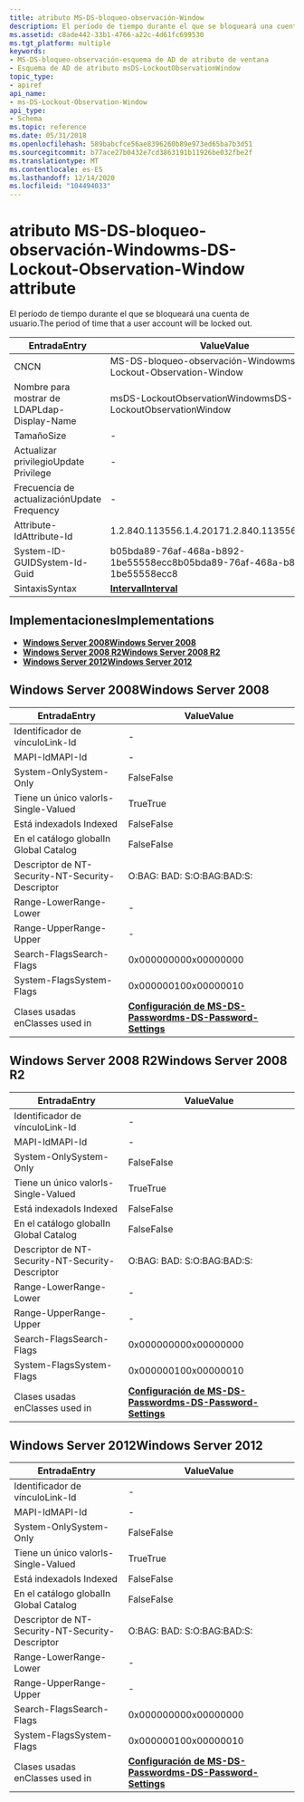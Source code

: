 ```yaml
---
title: atributo MS-DS-bloqueo-observación-Window
description: El período de tiempo durante el que se bloqueará una cuenta de usuario.
ms.assetid: c8ade442-33b1-4766-a22c-4d61fc699530
ms.tgt_platform: multiple
keywords:
- MS-DS-bloqueo-observación-esquema de AD de atributo de ventana
- Esquema de AD de atributo msDS-LockoutObservationWindow
topic_type:
- apiref
api_name:
- ms-DS-Lockout-Observation-Window
api_type:
- Schema
ms.topic: reference
ms.date: 05/31/2018
ms.openlocfilehash: 589babcfce56ae8396260b89e973ed65ba7b3d51
ms.sourcegitcommit: b77ace27b0432e7cd3863191b11926be032fbe2f
ms.translationtype: MT
ms.contentlocale: es-ES
ms.lasthandoff: 12/14/2020
ms.locfileid: "104494033"
---
```

# <a name="ms-ds-lockout-observation-window-attribute"></a><span data-ttu-id="f4b17-105">atributo MS-DS-bloqueo-observación-Window</span><span class="sxs-lookup"><span data-stu-id="f4b17-105">ms-DS-Lockout-Observation-Window attribute</span></span>

<span data-ttu-id="f4b17-106">El período de tiempo durante el que se bloqueará una cuenta de usuario.</span><span class="sxs-lookup"><span data-stu-id="f4b17-106">The period of time that a user account will be locked out.</span></span>



| <span data-ttu-id="f4b17-107">Entrada</span><span class="sxs-lookup"><span data-stu-id="f4b17-107">Entry</span></span> | <span data-ttu-id="f4b17-108">Value</span><span class="sxs-lookup"><span data-stu-id="f4b17-108">Value</span></span> |
|-------------------|--------------------------------------|
| <span data-ttu-id="f4b17-109">CN</span><span class="sxs-lookup"><span data-stu-id="f4b17-109">CN</span></span>                | <span data-ttu-id="f4b17-110">MS-DS-bloqueo-observación-Window</span><span class="sxs-lookup"><span data-stu-id="f4b17-110">ms-DS-Lockout-Observation-Window</span></span>     |
| <span data-ttu-id="f4b17-111">Nombre para mostrar de LDAP</span><span class="sxs-lookup"><span data-stu-id="f4b17-111">Ldap-Display-Name</span></span> | <span data-ttu-id="f4b17-112">msDS-LockoutObservationWindow</span><span class="sxs-lookup"><span data-stu-id="f4b17-112">msDS-LockoutObservationWindow</span></span>        |
| <span data-ttu-id="f4b17-113">Tamaño</span><span class="sxs-lookup"><span data-stu-id="f4b17-113">Size</span></span>              | \-                                   |
| <span data-ttu-id="f4b17-114">Actualizar privilegio</span><span class="sxs-lookup"><span data-stu-id="f4b17-114">Update Privilege</span></span>  | \-                                   |
| <span data-ttu-id="f4b17-115">Frecuencia de actualización</span><span class="sxs-lookup"><span data-stu-id="f4b17-115">Update Frequency</span></span>  | \-                                   |
| <span data-ttu-id="f4b17-116">Attribute-Id</span><span class="sxs-lookup"><span data-stu-id="f4b17-116">Attribute-Id</span></span>      | <span data-ttu-id="f4b17-117">1.2.840.113556.1.4.2017</span><span class="sxs-lookup"><span data-stu-id="f4b17-117">1.2.840.113556.1.4.2017</span></span>              |
| <span data-ttu-id="f4b17-118">System-ID-GUID</span><span class="sxs-lookup"><span data-stu-id="f4b17-118">System-Id-Guid</span></span>    | <span data-ttu-id="f4b17-119">b05bda89-76af-468a-b892-1be55558ecc8</span><span class="sxs-lookup"><span data-stu-id="f4b17-119">b05bda89-76af-468a-b892-1be55558ecc8</span></span> |
| <span data-ttu-id="f4b17-120">Sintaxis</span><span class="sxs-lookup"><span data-stu-id="f4b17-120">Syntax</span></span>            | [<span data-ttu-id="f4b17-121">**Interval**</span><span class="sxs-lookup"><span data-stu-id="f4b17-121">**Interval**</span></span>](s-interval.md)       |



## <a name="implementations"></a><span data-ttu-id="f4b17-122">Implementaciones</span><span class="sxs-lookup"><span data-stu-id="f4b17-122">Implementations</span></span>

-   [<span data-ttu-id="f4b17-123">**Windows Server 2008**</span><span class="sxs-lookup"><span data-stu-id="f4b17-123">**Windows Server 2008**</span></span>](#windows-server-2008)
-   [<span data-ttu-id="f4b17-124">**Windows Server 2008 R2**</span><span class="sxs-lookup"><span data-stu-id="f4b17-124">**Windows Server 2008 R2**</span></span>](#windows-server-2008-r2)
-   [<span data-ttu-id="f4b17-125">**Windows Server 2012**</span><span class="sxs-lookup"><span data-stu-id="f4b17-125">**Windows Server 2012**</span></span>](#windows-server-2012)

## <a name="windows-server-2008"></a><span data-ttu-id="f4b17-126">Windows Server 2008</span><span class="sxs-lookup"><span data-stu-id="f4b17-126">Windows Server 2008</span></span>



| <span data-ttu-id="f4b17-127">Entrada</span><span class="sxs-lookup"><span data-stu-id="f4b17-127">Entry</span></span> | <span data-ttu-id="f4b17-128">Value</span><span class="sxs-lookup"><span data-stu-id="f4b17-128">Value</span></span> |
|------------------------|-----------------------------------------------------------------------|
| <span data-ttu-id="f4b17-129">Identificador de vínculo</span><span class="sxs-lookup"><span data-stu-id="f4b17-129">Link-Id</span></span>                | \-                                                                    |
| <span data-ttu-id="f4b17-130">MAPI-Id</span><span class="sxs-lookup"><span data-stu-id="f4b17-130">MAPI-Id</span></span>                | \-                                                                    |
| <span data-ttu-id="f4b17-131">System-Only</span><span class="sxs-lookup"><span data-stu-id="f4b17-131">System-Only</span></span>            | <span data-ttu-id="f4b17-132">False</span><span class="sxs-lookup"><span data-stu-id="f4b17-132">False</span></span>                                                                 |
| <span data-ttu-id="f4b17-133">Tiene un único valor</span><span class="sxs-lookup"><span data-stu-id="f4b17-133">Is-Single-Valued</span></span>       | <span data-ttu-id="f4b17-134">True</span><span class="sxs-lookup"><span data-stu-id="f4b17-134">True</span></span>                                                                  |
| <span data-ttu-id="f4b17-135">Está indexado</span><span class="sxs-lookup"><span data-stu-id="f4b17-135">Is Indexed</span></span>             | <span data-ttu-id="f4b17-136">False</span><span class="sxs-lookup"><span data-stu-id="f4b17-136">False</span></span>                                                                 |
| <span data-ttu-id="f4b17-137">En el catálogo global</span><span class="sxs-lookup"><span data-stu-id="f4b17-137">In Global Catalog</span></span>      | <span data-ttu-id="f4b17-138">False</span><span class="sxs-lookup"><span data-stu-id="f4b17-138">False</span></span>                                                                 |
| <span data-ttu-id="f4b17-139">Descriptor de NT-Security-</span><span class="sxs-lookup"><span data-stu-id="f4b17-139">NT-Security-Descriptor</span></span> | <span data-ttu-id="f4b17-140">O:BAG: BAD: S:</span><span class="sxs-lookup"><span data-stu-id="f4b17-140">O:BAG:BAD:S:</span></span>                                                          |
| <span data-ttu-id="f4b17-141">Range-Lower</span><span class="sxs-lookup"><span data-stu-id="f4b17-141">Range-Lower</span></span>            | \-                                                                    |
| <span data-ttu-id="f4b17-142">Range-Upper</span><span class="sxs-lookup"><span data-stu-id="f4b17-142">Range-Upper</span></span>            | \-                                                                    |
| <span data-ttu-id="f4b17-143">Search-Flags</span><span class="sxs-lookup"><span data-stu-id="f4b17-143">Search-Flags</span></span>           | <span data-ttu-id="f4b17-144">0x00000000</span><span class="sxs-lookup"><span data-stu-id="f4b17-144">0x00000000</span></span>                                                            |
| <span data-ttu-id="f4b17-145">System-Flags</span><span class="sxs-lookup"><span data-stu-id="f4b17-145">System-Flags</span></span>           | <span data-ttu-id="f4b17-146">0x00000010</span><span class="sxs-lookup"><span data-stu-id="f4b17-146">0x00000010</span></span>                                                            |
| <span data-ttu-id="f4b17-147">Clases usadas en</span><span class="sxs-lookup"><span data-stu-id="f4b17-147">Classes used in</span></span>        | [<span data-ttu-id="f4b17-148">**Configuración de MS-DS-Password**</span><span class="sxs-lookup"><span data-stu-id="f4b17-148">**ms-DS-Password-Settings**</span></span>](c-msds-passwordsettings.md)<br/> |



## <a name="windows-server-2008-r2"></a><span data-ttu-id="f4b17-149">Windows Server 2008 R2</span><span class="sxs-lookup"><span data-stu-id="f4b17-149">Windows Server 2008 R2</span></span>



| <span data-ttu-id="f4b17-150">Entrada</span><span class="sxs-lookup"><span data-stu-id="f4b17-150">Entry</span></span> | <span data-ttu-id="f4b17-151">Value</span><span class="sxs-lookup"><span data-stu-id="f4b17-151">Value</span></span> |
|------------------------|-----------------------------------------------------------------------|
| <span data-ttu-id="f4b17-152">Identificador de vínculo</span><span class="sxs-lookup"><span data-stu-id="f4b17-152">Link-Id</span></span>                | \-                                                                    |
| <span data-ttu-id="f4b17-153">MAPI-Id</span><span class="sxs-lookup"><span data-stu-id="f4b17-153">MAPI-Id</span></span>                | \-                                                                    |
| <span data-ttu-id="f4b17-154">System-Only</span><span class="sxs-lookup"><span data-stu-id="f4b17-154">System-Only</span></span>            | <span data-ttu-id="f4b17-155">False</span><span class="sxs-lookup"><span data-stu-id="f4b17-155">False</span></span>                                                                 |
| <span data-ttu-id="f4b17-156">Tiene un único valor</span><span class="sxs-lookup"><span data-stu-id="f4b17-156">Is-Single-Valued</span></span>       | <span data-ttu-id="f4b17-157">True</span><span class="sxs-lookup"><span data-stu-id="f4b17-157">True</span></span>                                                                  |
| <span data-ttu-id="f4b17-158">Está indexado</span><span class="sxs-lookup"><span data-stu-id="f4b17-158">Is Indexed</span></span>             | <span data-ttu-id="f4b17-159">False</span><span class="sxs-lookup"><span data-stu-id="f4b17-159">False</span></span>                                                                 |
| <span data-ttu-id="f4b17-160">En el catálogo global</span><span class="sxs-lookup"><span data-stu-id="f4b17-160">In Global Catalog</span></span>      | <span data-ttu-id="f4b17-161">False</span><span class="sxs-lookup"><span data-stu-id="f4b17-161">False</span></span>                                                                 |
| <span data-ttu-id="f4b17-162">Descriptor de NT-Security-</span><span class="sxs-lookup"><span data-stu-id="f4b17-162">NT-Security-Descriptor</span></span> | <span data-ttu-id="f4b17-163">O:BAG: BAD: S:</span><span class="sxs-lookup"><span data-stu-id="f4b17-163">O:BAG:BAD:S:</span></span>                                                          |
| <span data-ttu-id="f4b17-164">Range-Lower</span><span class="sxs-lookup"><span data-stu-id="f4b17-164">Range-Lower</span></span>            | \-                                                                    |
| <span data-ttu-id="f4b17-165">Range-Upper</span><span class="sxs-lookup"><span data-stu-id="f4b17-165">Range-Upper</span></span>            | \-                                                                    |
| <span data-ttu-id="f4b17-166">Search-Flags</span><span class="sxs-lookup"><span data-stu-id="f4b17-166">Search-Flags</span></span>           | <span data-ttu-id="f4b17-167">0x00000000</span><span class="sxs-lookup"><span data-stu-id="f4b17-167">0x00000000</span></span>                                                            |
| <span data-ttu-id="f4b17-168">System-Flags</span><span class="sxs-lookup"><span data-stu-id="f4b17-168">System-Flags</span></span>           | <span data-ttu-id="f4b17-169">0x00000010</span><span class="sxs-lookup"><span data-stu-id="f4b17-169">0x00000010</span></span>                                                            |
| <span data-ttu-id="f4b17-170">Clases usadas en</span><span class="sxs-lookup"><span data-stu-id="f4b17-170">Classes used in</span></span>        | [<span data-ttu-id="f4b17-171">**Configuración de MS-DS-Password**</span><span class="sxs-lookup"><span data-stu-id="f4b17-171">**ms-DS-Password-Settings**</span></span>](c-msds-passwordsettings.md)<br/> |



## <a name="windows-server-2012"></a><span data-ttu-id="f4b17-172">Windows Server 2012</span><span class="sxs-lookup"><span data-stu-id="f4b17-172">Windows Server 2012</span></span>



| <span data-ttu-id="f4b17-173">Entrada</span><span class="sxs-lookup"><span data-stu-id="f4b17-173">Entry</span></span> | <span data-ttu-id="f4b17-174">Value</span><span class="sxs-lookup"><span data-stu-id="f4b17-174">Value</span></span> |
|------------------------|-----------------------------------------------------------------------|
| <span data-ttu-id="f4b17-175">Identificador de vínculo</span><span class="sxs-lookup"><span data-stu-id="f4b17-175">Link-Id</span></span>                | \-                                                                    |
| <span data-ttu-id="f4b17-176">MAPI-Id</span><span class="sxs-lookup"><span data-stu-id="f4b17-176">MAPI-Id</span></span>                | \-                                                                    |
| <span data-ttu-id="f4b17-177">System-Only</span><span class="sxs-lookup"><span data-stu-id="f4b17-177">System-Only</span></span>            | <span data-ttu-id="f4b17-178">False</span><span class="sxs-lookup"><span data-stu-id="f4b17-178">False</span></span>                                                                 |
| <span data-ttu-id="f4b17-179">Tiene un único valor</span><span class="sxs-lookup"><span data-stu-id="f4b17-179">Is-Single-Valued</span></span>       | <span data-ttu-id="f4b17-180">True</span><span class="sxs-lookup"><span data-stu-id="f4b17-180">True</span></span>                                                                  |
| <span data-ttu-id="f4b17-181">Está indexado</span><span class="sxs-lookup"><span data-stu-id="f4b17-181">Is Indexed</span></span>             | <span data-ttu-id="f4b17-182">False</span><span class="sxs-lookup"><span data-stu-id="f4b17-182">False</span></span>                                                                 |
| <span data-ttu-id="f4b17-183">En el catálogo global</span><span class="sxs-lookup"><span data-stu-id="f4b17-183">In Global Catalog</span></span>      | <span data-ttu-id="f4b17-184">False</span><span class="sxs-lookup"><span data-stu-id="f4b17-184">False</span></span>                                                                 |
| <span data-ttu-id="f4b17-185">Descriptor de NT-Security-</span><span class="sxs-lookup"><span data-stu-id="f4b17-185">NT-Security-Descriptor</span></span> | <span data-ttu-id="f4b17-186">O:BAG: BAD: S:</span><span class="sxs-lookup"><span data-stu-id="f4b17-186">O:BAG:BAD:S:</span></span>                                                          |
| <span data-ttu-id="f4b17-187">Range-Lower</span><span class="sxs-lookup"><span data-stu-id="f4b17-187">Range-Lower</span></span>            | \-                                                                    |
| <span data-ttu-id="f4b17-188">Range-Upper</span><span class="sxs-lookup"><span data-stu-id="f4b17-188">Range-Upper</span></span>            | \-                                                                    |
| <span data-ttu-id="f4b17-189">Search-Flags</span><span class="sxs-lookup"><span data-stu-id="f4b17-189">Search-Flags</span></span>           | <span data-ttu-id="f4b17-190">0x00000000</span><span class="sxs-lookup"><span data-stu-id="f4b17-190">0x00000000</span></span>                                                            |
| <span data-ttu-id="f4b17-191">System-Flags</span><span class="sxs-lookup"><span data-stu-id="f4b17-191">System-Flags</span></span>           | <span data-ttu-id="f4b17-192">0x00000010</span><span class="sxs-lookup"><span data-stu-id="f4b17-192">0x00000010</span></span>                                                            |
| <span data-ttu-id="f4b17-193">Clases usadas en</span><span class="sxs-lookup"><span data-stu-id="f4b17-193">Classes used in</span></span>        | [<span data-ttu-id="f4b17-194">**Configuración de MS-DS-Password**</span><span class="sxs-lookup"><span data-stu-id="f4b17-194">**ms-DS-Password-Settings**</span></span>](c-msds-passwordsettings.md)<br/> |



 

 





